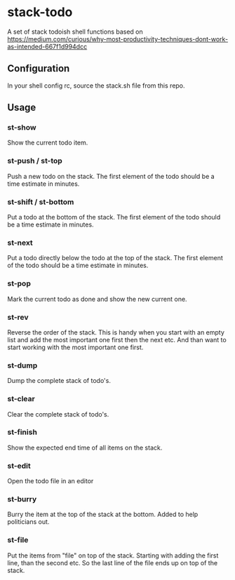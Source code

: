 # stack-todo

A set of stack todoish shell functions based on
<https://medium.com/curious/why-most-productivity-techniques-dont-work-as-intended-667f1d994dcc>

## Configuration

In your shell config rc, source the stack.sh file from this repo.

## Usage

### st-show

Show the current todo item.

### st-push / st-top

Push a new todo on the stack. The first element of the todo
should be a time estimate in minutes.

### st-shift / st-bottom

Put a todo at the bottom of the stack. The first element of the todo
should be a time estimate in minutes.

### st-next

Put a todo directly below the todo at the top of the stack. The first element
of the todo should be a time estimate in minutes.

### st-pop

Mark the current todo as done and show the new current one.

### st-rev

Reverse the order of the stack. This is handy when you start with an empty list
and add the most important one first then the next etc. And than want to start
working with the most important one first.

### st-dump

Dump the complete stack of todo's.

### st-clear

Clear the complete stack of todo's.

### st-finish

Show the expected end time of all items on the stack.

### st-edit

Open the todo file in an editor

### st-burry

Burry the item at the top of the stack at the bottom. Added to help politicians
out.

### st-file

Put the items from "file" on top of the stack. Starting with adding the first
line, than the second etc. So the last line of the file ends up on top of the
stack.
